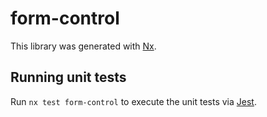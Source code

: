 # form-control

This library was generated with [Nx](https://nx.dev).

## Running unit tests

Run `nx test form-control` to execute the unit tests via [Jest](https://jestjs.io).
